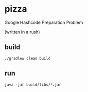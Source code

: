 # pizza
Google Hashcode Preparation Problem

(written in a rush)

## build
`./gradlew clean build`

## run
`java -jar build/libs/*.jar`